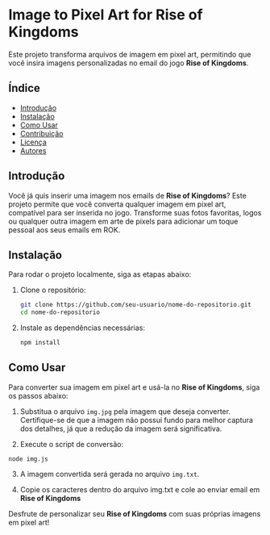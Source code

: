 # Image to Pixel Art for Rise of Kingdoms

Este projeto transforma arquivos de imagem em pixel art, permitindo que você insira imagens personalizadas no email do jogo **Rise of Kingdoms**.

## Índice

- [Introdução](#introdução)
- [Instalação](#instalação)
- [Como Usar](#como-usar)
- [Contribuição](#contribuição)
- [Licença](#licença)
- [Autores](#autores)

## Introdução

Você já quis inserir uma imagem nos emails de  **Rise of Kingdoms**? Este projeto permite que você converta qualquer imagem em pixel art, compatível para ser inserida no jogo. Transforme suas fotos favoritas, logos ou qualquer outra imagem em arte de pixels para adicionar um toque pessoal aos seus emails em ROK.

## Instalação

Para rodar o projeto localmente, siga as etapas abaixo:

1. Clone o repositório:
    ```bash
    git clone https://github.com/seu-usuario/nome-do-repositorio.git
    cd nome-do-repositorio
    ```

2. Instale as dependências necessárias:
    ```bash
    npm install
    ```

## Como Usar

Para converter sua imagem em pixel art e usá-la no **Rise of Kingdoms**, siga os passos abaixo:

1. Substitua o arquivo `img.jpg`  pela imagem que deseja converter. Certifique-se de que a imagem não possui fundo para melhor captura dos detalhes, já que a redução da imagem será significativa.

2. Execute o script de conversão:
```
node img.js
```
3. A imagem convertida será gerada no arquivo `img.txt`.

4. Copie os caracteres dentro do arquivo img.txt e cole ao enviar email em  **Rise of Kingdoms**



Desfrute de personalizar seu **Rise of Kingdoms** com suas próprias imagens em pixel art!
